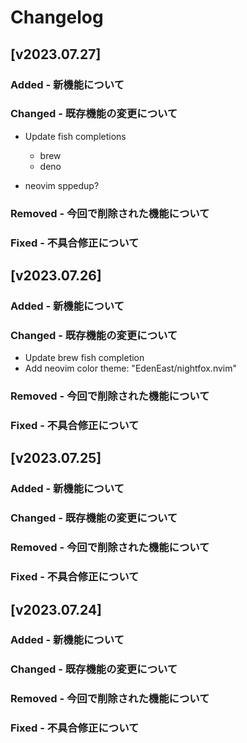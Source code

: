 # Changelog

## [v2023.07.27]

### Added - 新機能について

### Changed - 既存機能の変更について

- Update fish completions
    - brew
    - deno

- neovim sppedup?

### Removed - 今回で削除された機能について

### Fixed - 不具合修正について

## [v2023.07.26]

### Added - 新機能について

### Changed - 既存機能の変更について

- Update brew fish completion
- Add neovim color theme: "EdenEast/nightfox.nvim"

### Removed - 今回で削除された機能について

### Fixed - 不具合修正について


## [v2023.07.25]

### Added - 新機能について

### Changed - 既存機能の変更について

### Removed - 今回で削除された機能について

### Fixed - 不具合修正について

## [v2023.07.24]

### Added - 新機能について

### Changed - 既存機能の変更について

### Removed - 今回で削除された機能について

### Fixed - 不具合修正について


